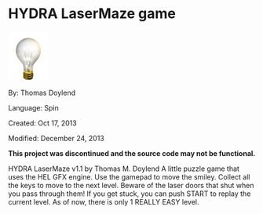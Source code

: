 # HYDRA LaserMaze game

![bightlulb.png](bightlulb.png)

By: Thomas Doylend

Language: Spin

Created: Oct 17, 2013

Modified: December 24, 2013

**This project was discontinued and the source code may not be functional.**

HYDRA LaserMaze v1.1 by Thomas M. Doylend A little puzzle game that uses the HEL GFX engine. Use the gamepad to move the smiley. Collect all the keys to move to the next level. Beware of the laser doors that shut when you pass through them! If you get stuck, you can push START to replay the current level. As of now, there is only 1 REALLY EASY level.
